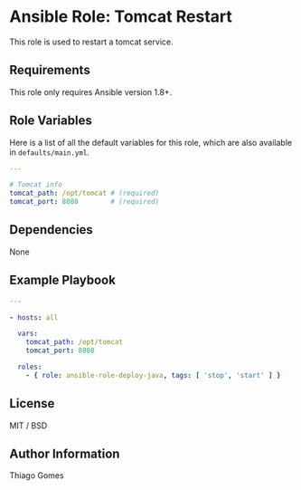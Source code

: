 # **Ansible Role: Tomcat Restart**

This role is used to restart a tomcat service.

## Requirements

This role only requires Ansible version 1.8+.

## Role Variables

Here is a list of all the default variables for this role, which are also available in `defaults/main.yml`.

```yaml
---

# Tomcat info
tomcat_path: /opt/tomcat # (required)
tomcat_port: 8080        # (required)

```

## Dependencies

None

## Example Playbook

```yaml
---

- hosts: all

  vars:
    tomcat_path: /opt/tomcat
    tomcat_port: 8080

  roles:
    - { role: ansible-role-deploy-java, tags: [ 'stop', 'start' ] }

```

## License

MIT / BSD

## Author Information

Thiago Gomes


